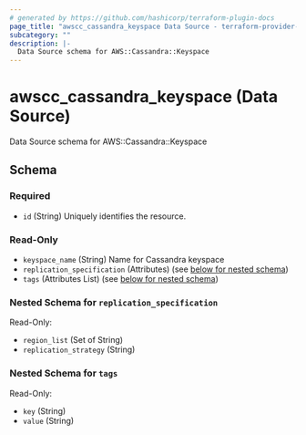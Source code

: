 ```yaml
---
# generated by https://github.com/hashicorp/terraform-plugin-docs
page_title: "awscc_cassandra_keyspace Data Source - terraform-provider-awscc"
subcategory: ""
description: |-
  Data Source schema for AWS::Cassandra::Keyspace
---
```


# awscc_cassandra_keyspace (Data Source)

Data Source schema for AWS::Cassandra::Keyspace



<!-- schema generated by tfplugindocs -->
## Schema

### Required

- `id` (String) Uniquely identifies the resource.

### Read-Only

- `keyspace_name` (String) Name for Cassandra keyspace
- `replication_specification` (Attributes) (see [below for nested schema](#nestedatt--replication_specification))
- `tags` (Attributes List) (see [below for nested schema](#nestedatt--tags))

<a id="nestedatt--replication_specification"></a>
### Nested Schema for `replication_specification`

Read-Only:

- `region_list` (Set of String)
- `replication_strategy` (String)


<a id="nestedatt--tags"></a>
### Nested Schema for `tags`

Read-Only:

- `key` (String)
- `value` (String)
